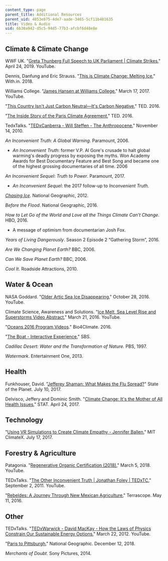 ```yaml
---
content_type: page
parent_title: Additional Resources
parent_uid: 4853e875-4de7-aade-3465-5cf11b481635
title: Video & Audio
uid: 6b30a942-d5c5-94d5-77b3-afcbf6d48e8e
---
```


Climate & Climate Change
------------------------

WWF UK. "[Greta Thunberg Full Speech to UK Parliament | Climate Strikes.](https://www.youtube.com/watch?v=rYNM4rsnNFM)" April 24, 2019. YouTube.

Dennis, Danfung and Eric Strauss. "[This is Climate Change: Melting Ice.](https://www.with.in/watch/this-is-climate-change-melting-ice)" With.in. 2018.

Williams College. "[James Hansen at Williams College.](https://www.youtube.com/watch?v=JLfisi0VEbY)" March 17, 2017. YouTube. 

"[This Country Isn't Just Carbon Neutral—It's Carbon Negative.](https://www.ted.com/talks/tshering_tobgay_this_country_isn_t_just_carbon_neutral_it_s_carbon_negative#t-922552)" TED. 2016.

"[The Inside Story of the Paris Climate Agreement.](https://www.ted.com/talks/christiana_figueres_the_inside_story_of_the_paris_climate_agreement)" TED. 2016.

TedxTalks. "[TEDxCanberra - Will Steffen - The Anthropocene.](https://www.youtube.com/watch?v=ABZjlfhN0EQ)" November 14, 2010. 

_An Inconvenient Truth: A Global Warning_. Paramount, 2006.

*   _An Inconvenient Truth_: former V.P. Al Gore's crusade to halt global warming's deadly progress by exposing the myths. Won Academy Awards for Best Documentary Feature and Best Song and became one of the highest grossing documentaries of all time. 2006

_An Inconvenient Sequel: Truth to Power_. Paramount, 2017.

*   _An Inconvenient Sequel_: the 2017 follow-up to _Inconvenient Truth_.

_[Chasing Ice](https://chasingice.com/)_. National Geographic, 2012.

_Before the Flood_. National Geographic, 2016.

_How to Let Go of the World and Love all the Things Climate Can’t Change_. HBO, 2016.

*   A message of optimism from documentarian Josh Fox.

_Years of Living Dangerously_. Season 2 Episode 2 “Gathering Storm”, 2016.

_Are We Changing Planet Earth?_ BBC, 2006.

_Can We Save Planet Earth?_ BBC, 2006.

_Cool It_. Roadside Attractions, 2010.

Water & Ocean
-------------

NASA Goddard. "[Older Artic Sea Ice Disappearing.](https://youtu.be/Vj1G9gqhkYA)" October 28, 2016. YouTube.

Climate Science, Awareness and Solutions. "[Ice Melt, Sea Level Rise and Superstorms Video Abstract.](https://www.youtube.com/watch?v=JP-cRqCQRc8)" March 21, 2016. YouTube.

"[Oceans 2016 Program Videos](https://bio4climate.org/conferences/oceans-2016-program/)." Bio4Climate. 2016.

"[The Boat - Interactive Experience.](http://www.sbs.com.au/theboat/)" SBS. 

_Cadillac Desert: Water and the Transformation of Nature._ PBS, 1997.

_Watermark_. Entertainment One, 2013.

Health
------

Funkhouser, David. "[Jefferey Shaman: What Makes the Flu Spread?](https://blogs.ei.columbia.edu/2017/07/10/jeffrey-shaman-what-makes-the-flu-spread/)" State of the Planet. July 10, 2017.

Delvisco, Jeffery and Dominic Smith. "[Climate Change: It's the Mother of All Health Issues.](https://www.statnews.com/2017/04/24/climate-change-human-civilization/)" STAT. April 24, 2017.

Technology
----------

"[Using VR Simulations to Create Climate Empathy - Jennifer Ballen.](https://climate.mit.edu/videos/using-vr-simulations-create-climate-empathy-jennifer-ballen)" MIT ClimateX. July 17, 2017.

Forestry & Agriculture
----------------------

Patagonia. "[Regenerative Organic Certification (2018).](https://youtu.be/a0OZi44FLtM)" March 5, 2018. YouTube. 

TEDxTalks. "[The Other Inconvenient Truth | Jonathan Foley | TEDxTC.](https://www.youtube.com/watch?v=uJhgGbRA6Hk)" September 2, 2011. YouTube. 

"[Rebeldes: A Journey Through New Mexican Agriculture.](https://terrascope.mit.edu/radio/journey-through-new-mexican-agriculture/)" Terrascope. May 11, 2016.

Other
-----

TEDxTalks. "[TEDxWarwick - David MacKay - How the Laws of Physics Constrain Our Sustainable Energy Options.](https://www.youtube.com/watch?v=-5bVbfWuq-Q)" March 22, 2012. YouTube. 

"[Paris to Pittsburgh.](https://www.paristopittsburgh.com/)" National Geographic. December 12, 2018. 

_Merchants of Doubt_. Sony Pictures, 2014.